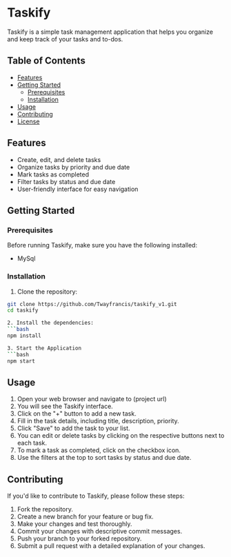 # Taskify

Taskify is a simple task management application that helps you organize and keep track of your tasks and to-dos.

## Table of Contents

- [Features](#features)
- [Getting Started](#getting-started)
  - [Prerequisites](#prerequisites)
  - [Installation](#installation)
- [Usage](#usage)
- [Contributing](#contributing)
- [License](#license)

## Features

- Create, edit, and delete tasks
- Organize tasks by priority and due date
- Mark tasks as completed
- Filter tasks by status and due date
- User-friendly interface for easy navigation

## Getting Started

### Prerequisites

Before running Taskify, make sure you have the following installed:

- MySql

### Installation

1. Clone the repository:

```bash
git clone https://github.com/Twayfrancis/taskify_v1.git
cd taskify

2. Install the dependencies:
```bash
npm install

3. Start the Application
```bash
npm start
```
 ## Usage
 
1. Open your web browser and navigate to (project url)
2. You will see the Taskify interface.
3. Click on the "+" button to add a new task.
4. Fill in the task details, including title, description, priority.
5. Click "Save" to add the task to your list.
6. You can edit or delete tasks by clicking on the respective buttons next to each task.
7. To mark a task as completed, click on the checkbox icon.
8. Use the filters at the top to sort tasks by status and due date.

## Contributing 
If you'd like to contribute to Taskify, please follow these steps:
1. Fork the repository.
2. Create a new branch for your feature or bug fix.
3. Make your changes and test thoroughly.
4. Commit your changes with descriptive commit messages.
5. Push your branch to your forked repository.
6. Submit a pull request with a detailed explanation of your changes.

